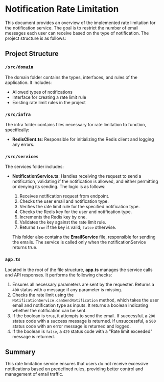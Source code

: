 # Notification Rate Limitation

This document provides an overview of the implemented rate limitation for the notification service. The goal is to restrict the number of email messages each user can receive based on the type of notification. The project structure is as follows:

## Project Structure

### `/src/domain`

The domain folder contains the types, interfaces, and rules of the application. It includes:

- Allowed types of notifications
- Interface for creating a rate limit rule
- Existing rate limit rules in the project

### `/src/infra`

The infra folder contains files necessary for rate limitation to function, specifically:

- **RedisClient.ts**: Responsible for initializing the Redis client and logging any errors.

### `/src/services`

The services folder includes:

- **NotificationService.ts**: Handles receiving the request to send a notification, validating if the notification is allowed, and either permitting or denying its sending. The logic is as follows:

  1. Receives notification request from endpoint.
  2. Checks the user email and notification type.
  3. Verifies the rate limit rule for the specified notification type.
  4. Checks the Redis key for the user and notification type.
  5. Increments the Redis key by one.
  6. Validates the key against the rate limit rule.
  7. Returns `true` if the key is valid; `false` otherwise.

  This folder also contains the **EmailService** file, responsible for sending the emails. The service is called only when the notificationService returns true.

### `app.ts`

Located in the root of the file structure, **app.ts** manages the service calls and API responses. It performs the following checks:

1. Ensures all necessary parameters are sent by the requester. Returns a `400` status with a message if any parameter is missing.
2. Checks the rate limit using the `NotificationService.canSendNotification` method, which takes the user email and notification type as inputs. It returns a boolean indicating whether the notification can be sent.
3. If the boolean is `true`, it attempts to send the email. If successful, a `200` status code with a success message is returned. If unsuccessful, a `500` status code with an error message is returned and logged.
4. If the boolean is `false`, a `429` status code with a "Rate limit exceeded" message is returned.

## Summary

This rate limitation service ensures that users do not receive excessive notifications based on predefined rules, providing better control and management of email traffic.

